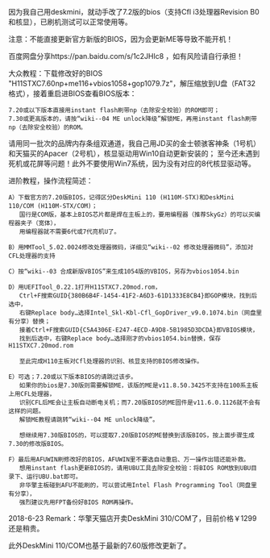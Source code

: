 因为我自己用deskmini，就动手改了7.2版的bios（支持Cfl i3处理器Revision B0和核显），已刷机测试可以正常使用等。

注意：不能直接更新官方新版的BIOS，因为会更新ME等导致不能开机！

百度网盘分享https://pan.baidu.com/s/1c2JHlc8 ，如有风险请自行承担！

大众教程：下载修改好的BIOS "H11STXC7.60np+me116+vbios1058+gop1079.7z"，解压缩放到U盘（FAT32格式），接着重启进BIOS查看BIOS版本：

    7.20或以下版本直接用instant flash刷带np（去除安全校验）的ROM即可；
    7.30或更高版本的，请按“wiki--04 ME unlock降级”解锁ME，再用instant flash刷带np（去除安全校验）的ROM。
    
请用同一批次的品牌内存条组双通道，我自己用JD买的金士顿骇客神条（1号机）和天猫买的Apacer（2号机），核显驱动用Win10自动更新安装的；
至今还未遇到死机或花屏等问题！此外不要使用Win7系统，因为没有对应的8代核显驱动等。


进阶教程，操作流程简述：

    A）下载官方的7.20版BIOS，记得区分DeskMini 110 (H110M-STX)和DeskMini 110/COM (H110M-STX/COM)；
       国行是COM版，基本上BIOS芯片都是焊在主板上的，要用编程器（推荐SkyGz）的可以买编程器夹子（宽体），
       用编程器就不需要6代或7代亮机U了。
    
    B）用MMTool_5.02.0024修改处理器微码，详细见“wiki--02 修改处理器微码”，添加对CFL处理器的支持

    C）按“wiki--03 合成新版VBIOS”来生成1054版的VBIOS，另存为vbios1054.bin

    D）用UEFITool_0.22.1打开H11STXC7.20mod.rom，
       Ctrl+F搜索GUID{380B6B4F-1454-41F2-A6D3-61D1333E8CB4}即GOP模块，找到后选中，
       右键Replace body…选择Intel_Skl-Kbl-Cfl_GopDriver_v9.0.1074.bin（网盘里有分享）替换；
       接着Ctrl+F搜索GUID{C5A4306E-E247-4ECD-A9D8-5B1985D3DCDA}即VBIOS模块，
       找到后选中，右键Replace body…选择刚才的vbios1054.bin替换，保存H11STXC7.20mod.rom
   
       至此完成H110主板对Cfl处理器的识别、核显支持的BIOS修改操作。
       
    E）可选；7.20或以下版本BIOS的请跳过该步。
       如果你的bios是7.30版则需要解锁ME，该版的ME是v11.8.50.3425不支持在100系主板上用CFL处理器，
       识别CFL后ME会让主板自动断电关机；而7.20版BIOS的ME固件是v11.6.0.1126就不会有这样的问题。
       解锁ME教程请跳转“wiki--04 ME unlock降级”。
       
       想继续用7.30版BIOS的，可以提取7.20版BIOS的ME替换到该版BIOS，按上面步骤生成7.30的修改版BIOS。

    F）最后用AFUWIN刷修改好的BIOS，AFUWIN里不要选自动重启、万一操作出错还能补救。
       想用instant flash更新BIOS的，请用UBU工具去除安全校验：将BIOS ROM放到UBU目录下、运行UBU.bat即可。
       非华擎主板碰到AFU不能刷的，可以尝试用Intel Flash Programming Tool（网盘里有分享），
       强烈建议先用FPT备份好BIOS ROM再操作。
       
   2018-6-23 Remark：华擎天猫店开卖DeskMini 310/COM了，目前价格￥1299还是稍贵。
   
   此外DeskMini 110/COM也基于最新的7.60版修改更新了。    
       
